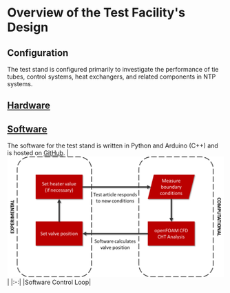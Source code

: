 # Overview of the Test Facility's Design

## Configuration
The test stand is configured primarily to investigate the performance of tie tubes, control systems, heat exchangers, and related components in NTP systems.

## [Hardware](hardware.md)

## [Software](software.md)
The software for the test stand is written in Python and Arduino (C++) and is hosted on [GitHub](https://github.com/gulanr/ntp).
|![control loop](media/control%20loop.png)|
|:-:|
|Software Control Loop|